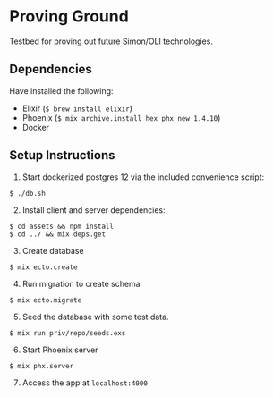 # Proving Ground


Testbed for proving out future Simon/OLI technologies.

## Dependencies

Have installed the following:

- Elixir (`$ brew install elixir`)
- Phoenix (`$ mix archive.install hex phx_new 1.4.10`)
- Docker

## Setup Instructions

1. Start dockerized postgres 12 via the included convenience script:
```
$ ./db.sh
```
2. Install client and server dependencies:
```
$ cd assets && npm install
$ cd ../ && mix deps.get
```
3. Create database
```
$ mix ecto.create
```
4. Run migration to create schema
```
$ mix ecto.migrate
```
5. Seed the database with some test data.
```
$ mix run priv/repo/seeds.exs
```
6. Start Phoenix server
```
$ mix phx.server
```
7. Access the app at `localhost:4000`